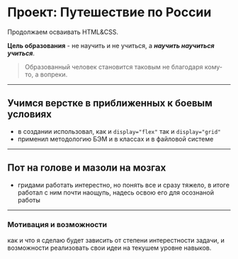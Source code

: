 # Проект: Путешествие по России
Продолжаем осваивать HTML&CSS.

**Цель образования** - не научить и не учиться, а ***научить научиться учиться***.
>Образованный человек становится таковым не благодаря кому-то, а вопреки.

---------------------
## Учимся верстке в приближенных к боевым условиях
- в создании использовал, как и ```display="flex"``` так и ```display="grid"```
- применил методологию БЭМ и в классах и в файловой системе
---------------------
## Пот на голове и мазоли на мозгах
- гридами работать интерестно, но понять все и сразу тяжело, в итоге работал с ним почти наощупь, надесь освою его для осознаной работы

---------------------
### Мотивация и возможности
как и что я сделаю будет зависить от степени интерестности задачи, и возможности реализовать свои идеи на текушем уровне навыков.
